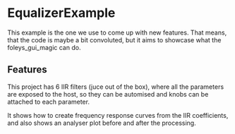 EqualizerExample
================


This example is the one we use to come up with new features. That
means, that the code is maybe a bit convoluted, but it aims to
showcase what the foleys_gui_magic can do.

Features
--------

This project has 6 IIR filters (juce out of the box), where all
the parameters are exposed to the host, so they can be automised
and knobs can be attached to each parameter.

It shows how to create frequency response curves from the IIR
coefficients, and also shows an analyser plot before and after
the processing.



